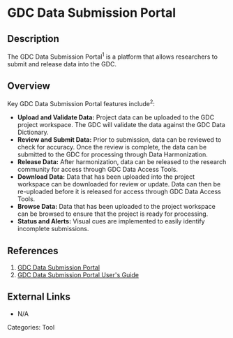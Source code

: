 # GDC Data Submission Portal #
## Description ##
The GDC Data Submission Portal<sup>1</sup> is a platform that allows researchers to submit and release data into the GDC.
## Overview ##

Key GDC Data Submission Portal features include<sup>2</sup>:

* __Upload and Validate Data:__ Project data can be uploaded to the GDC project workspace. The GDC will validate the data against the GDC Data Dictionary.
* __Review and Submit Data:__ Prior to submission, data can be reviewed to check for accuracy. Once the review is complete, the data can be submitted to the GDC for processing through Data Harmonization.
* __Release Data:__ After harmonization, data can be released to the research community for access through GDC Data Access Tools.
* __Download Data:__ Data that has been uploaded into the project workspace can be downloaded for review or update. Data can then be re-uploaded before it is released for access through GDC Data Access Tools.
* __Browse Data:__ Data that has been uploaded to the project workspace can be browsed to ensure that the project is ready for processing.
* __Status and Alerts:__ Visual cues are implemented to easily identify incomplete submissions.

## References ##
1. [GDC Data Submission Portal](https://gdc-portal.nci.nih.gov/submission/login?next=%2Fsubmission%2F)
2. [GDC Data Submission Portal User's Guide](https://docs.gdc.cancer.gov/Data_Submission_Portal/Users_Guide/Getting_Started/)

## External Links ##
* N/A

Categories: Tool
